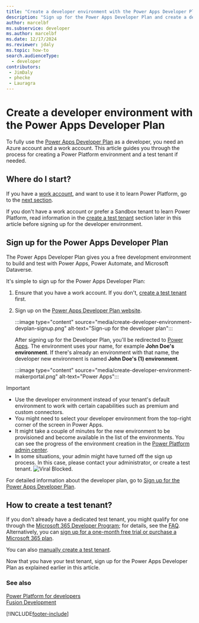 ```yaml
---
title: "Create a developer environment with the Power Apps Developer Plan"
description: "Sign up for the Power Apps Developer Plan and create a developer environment."
author: marcelbf
ms.subservice: developer
ms.author: marcelbf
ms.date: 12/17/2024
ms.reviewer: jdaly
ms.topic: how-to
search.audienceType: 
  - developer
contributors:
 - JimDaly
 - phecke
 - Lauragra
---
```

# Create a developer environment with the Power Apps Developer Plan

To fully use the [Power Apps Developer Plan](plan.md) as a developer, you need an Azure account and a work account. This article guides you through the process for creating a Power Platform environment and a test tenant if needed.

## Where do I start?

If you have a [work account](/power-apps/maker/signup-for-powerapps#what-email-address-can-i-use), and want to use it to learn Power Platform, go to the [next section](#sign-up-for-the-power-apps-developer-plan).

If you don't have a work account or prefer a Sandbox tenant to learn Power Platform, read information in the [create a test tenant](#how-to-create-a-test-tenant) section later in this article before signing up for the developer environment.

## Sign up for the Power Apps Developer Plan

The Power Apps Developer Plan gives you a free development environment to build and test with Power Apps, Power Automate, and Microsoft Dataverse.

It's simple to sign up for the Power Apps Developer Plan:

1. Ensure that you have a work account. If you don't, [create a test tenant](#how-to-create-a-test-tenant) first.
2. Sign up on the [Power Apps Developer Plan website](https://aka.ms/PowerAppsDevPlan).

    :::image type="content" source="media/create-developer-environment-devplan-signup.png" alt-text="Sign-up for the developer plan":::

    After signing up for the Developer Plan, you'll be redirected to [Power Apps](https://make.powerapps.com). The environment uses your name, for example **John Doe's environment**. If there's already an environment with that name, the developer new environment is named **John Doe's (1) environment**.

    :::image type="content" source="media/create-developer-environment-makerportal.png" alt-text="Power Apps":::

> [!IMPORTANT]
>
> - Use the developer environment instead of your tenant's default environment to work with certain capabilities such as premium and custom connectors.
> - You might need to select your developer environment from the top-right corner of the screen in Power Apps.
> - It might take a couple of minutes for the new environment to be provisioned and become available in the list of the environments. You can see the progress of the environment creation in the [Power Platform admin center](https://admin.powerplatform.com).
> - In some situations, your admin might have turned off the sign up process. In this case, please contact your administrator, or create a test tenant.
> ![Viral Blocked.](media/create-developer-environment-viralblocked.png "Viral Blocked")

For detailed information about the developer plan, go to [Sign up for the Power Apps Developer Plan](/power-apps/maker/developer-plan).

## How to create a test tenant?

If you don't already have a dedicated test tenant, you might qualify for one through the [Microsoft 365 Developer Program](https://developer.microsoft.com/microsoft-365/dev-program); for details, see the [FAQ](/office/developer-program/microsoft-365-developer-program-faq#who-qualifies-for-a-microsoft-365-e5-developer-subscription-). Alternatively, you can [sign up for a one-month free trial or purchase a Microsoft 365 plan](https://www.microsoft.com/microsoft-365/try).

You can also [manually create a test tenant](/azure/active-directory/develop/quickstart-create-new-tenant).

Now that you have your test tenant, sign up for the Power Apps Developer Plan as explained earlier in this article.

### See also

[Power Platform for developers](get-started.md)<br/>
[Fusion Development](fusion-development.md)<br/>

[!INCLUDE[footer-include](../includes/footer-banner.md)]
